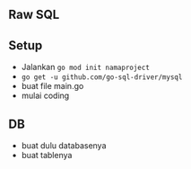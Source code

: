 ## Raw SQL

## Setup
* Jalankan `go mod init namaproject`
* `go get -u github.com/go-sql-driver/mysql`
* buat file main.go
* mulai coding

## DB
* buat dulu databasenya
* buat tablenya
